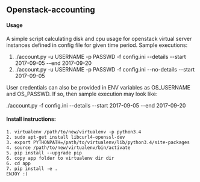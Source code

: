 ## Openstack-accounting

#### Usage
A simple script calculating disk and cpu usage for openstack virtual server instances defined in config file for given time period.
Sample executions:
1) ./account.py -u USERNAME -p PASSWD -f config.ini --details --start 2017-09-05 --end 2017-09-20
2) ./account.py -u USERNAME -p PASSWD -f config.ini --no-details --start 2017-09-05

User credentials can also be provided in ENV variables as OS_USERNAME and OS_PASSWD. If so, then sample execution may look like:

./account.py -f config.ini --details --start 2017-09-05 --end 2017-09-20

#### Install instructions:
    
    1. virtualenv /path/to/new/virtualenv -p python3.4
    2. sudo apt-get install libcurl4-openssl-dev
    3. export PYTHONPATH=/path/to/virtualenv/lib/python3.4/site-packages
    4. source /path/to/new/virtualenv/bin/activate
    5. pip install --upgrade pip
    6. copy app folder to virtualenv dir dir
    6. cd app
    7. pip install -e .
    ENJOY :)


